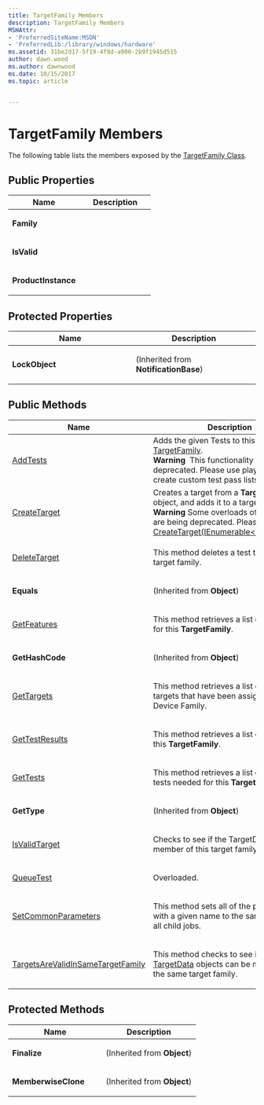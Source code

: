 ```yaml
---
title: TargetFamily Members
description: TargetFamily Members
MSHAttr:
- 'PreferredSiteName:MSDN'
- 'PreferredLib:/library/windows/hardware'
ms.assetid: 31be2d17-5f19-4f8d-a900-2b9f1945d515
author: dawn.wood
ms.author: dawnwood
ms.date: 10/15/2017
ms.topic: article


---
```


# TargetFamily Members


The following table lists the members exposed by the [TargetFamily Class](targetfamily-class.md).

## <span id="Public_Properties"></span><span id="public_properties"></span><span id="PUBLIC_PROPERTIES"></span>Public Properties


<table>
<colgroup>
<col width="50%" />
<col width="50%" />
</colgroup>
<thead>
<tr class="header">
<th>Name</th>
<th>Description</th>
</tr>
</thead>
<tbody>
<tr class="odd">
<td><p><strong>Family</strong></p></td>
<td><p></p></td>
</tr>
<tr class="even">
<td><p><strong>IsValid</strong></p></td>
<td><p></p></td>
</tr>
<tr class="odd">
<td><p><strong>ProductInstance</strong></p></td>
<td><p></p></td>
</tr>
</tbody>
</table>

 

## <span id="Protected_Properties"></span><span id="protected_properties"></span><span id="PROTECTED_PROPERTIES"></span>Protected Properties


<table>
<colgroup>
<col width="50%" />
<col width="50%" />
</colgroup>
<thead>
<tr class="header">
<th>Name</th>
<th>Description</th>
</tr>
</thead>
<tbody>
<tr class="odd">
<td><p><strong>LockObject</strong></p></td>
<td><p>(Inherited from <strong>NotificationBase</strong>)</p></td>
</tr>
</tbody>
</table>

 

## <span id="Public_Methods"></span><span id="public_methods"></span><span id="PUBLIC_METHODS"></span>Public Methods


<table>
<colgroup>
<col width="50%" />
<col width="50%" />
</colgroup>
<thead>
<tr class="header">
<th>Name</th>
<th>Description</th>
</tr>
</thead>
<tbody>
<tr class="odd">
<td><p><a href="targetfamily-addtests-method.md" data-raw-source="[AddTests](targetfamily-addtests-method.md)">AddTests</a></p></td>
<td>Adds the given Tests to this <a href="targetfamily-class.md" data-raw-source="[TargetFamily](targetfamily-class.md)">TargetFamily</a>.
<div class="alert">
<strong>Warning</strong>  This functionality is being deprecated. Please use playlists to create custom test pass lists.
</div>
<div>
 
</div></td>
</tr>
<tr class="even">
<td><p><a href="targetfamilycreatetarget-method.md" data-raw-source="[CreateTarget](targetfamilycreatetarget-method.md)">CreateTarget</a></p></td>
<td>Creates a target from a <strong>TargetData</strong> object, and adds it to a target family.
<div class="alert">
<strong>Warning</strong>  Some overloads of this method are being deprecated. Please use <a href="targetfamilycreatetarget-method--ienumerable-.md" data-raw-source="[CreateTarget(IEnumerable&amp;lt;TargetData&amp;gt;)](targetfamilycreatetarget-method--ienumerable-.md)">CreateTarget(IEnumerable&lt;TargetData&gt;)</a>.
</div>
<div>
 
</div></td>
</tr>
<tr class="odd">
<td><p><a href="targetfamilydeletetarget-method.md" data-raw-source="[DeleteTarget](targetfamilydeletetarget-method.md)">DeleteTarget</a></p></td>
<td><p>This method deletes a test target from a target family.</p></td>
</tr>
<tr class="even">
<td><p><strong>Equals</strong></p></td>
<td><p>(Inherited from <strong>Object</strong>)</p></td>
</tr>
<tr class="odd">
<td><p><a href="targetfamilygetfeatures-method.md" data-raw-source="[GetFeatures](targetfamilygetfeatures-method.md)">GetFeatures</a></p></td>
<td><p>This method retrieves a list of features for this <strong>TargetFamily</strong>.</p></td>
</tr>
<tr class="even">
<td><p><strong>GetHashCode</strong></p></td>
<td><p>(Inherited from <strong>Object</strong>)</p></td>
</tr>
<tr class="odd">
<td><p><a href="targetfamilygettargets-method.md" data-raw-source="[GetTargets](targetfamilygettargets-method.md)">GetTargets</a></p></td>
<td><p>This method retrieves a list of test targets that have been assigned to this Device Family.</p></td>
</tr>
<tr class="even">
<td><p><a href="targetfamilygettestresults-method.md" data-raw-source="[GetTestResults](targetfamilygettestresults-method.md)">GetTestResults</a></p></td>
<td><p>This method retrieves a list of results for this <strong>TargetFamily</strong>.</p></td>
</tr>
<tr class="odd">
<td><p><a href="targetfamilygettests-method.md" data-raw-source="[GetTests](targetfamilygettests-method.md)">GetTests</a></p></td>
<td><p>This method retrieves a list of all of the tests needed for this <strong>TargetFamily</strong>.</p></td>
</tr>
<tr class="even">
<td><p><strong>GetType</strong></p></td>
<td><p>(Inherited from <strong>Object</strong>)</p></td>
</tr>
<tr class="odd">
<td><p><a href="targetfamilyisvalidtarget-method.md" data-raw-source="[IsValidTarget](targetfamilyisvalidtarget-method.md)">IsValidTarget</a></p></td>
<td><p>Checks to see if the TargetData can be a member of this target family.</p></td>
</tr>
<tr class="even">
<td><p><a href="targetfamilyqueuetest-method.md" data-raw-source="[QueueTest](targetfamilyqueuetest-method.md)">QueueTest</a></p></td>
<td><p>Overloaded.</p></td>
</tr>
<tr class="odd">
<td><p><a href="targetfamilysetcommonparameters-method.md" data-raw-source="[SetCommonParameters](targetfamilysetcommonparameters-method.md)">SetCommonParameters</a></p></td>
<td><p>This method sets all of the parameters with a given name to the same value for all child jobs.</p></td>
</tr>
<tr class="even">
<td><p><a href="targetfamliytargetsarevalidinsametargetfamily-method.md" data-raw-source="[TargetsAreValidInSameTargetFamily](targetfamliytargetsarevalidinsametargetfamily-method.md)">TargetsAreValidInSameTargetFamily</a></p></td>
<td><p>This method checks to see if the two <a href="targetdata-class.md" data-raw-source="[TargetData](targetdata-class.md)">TargetData</a> objects can be members of the same target family.</p></td>
</tr>
</tbody>
</table>

 

## <span id="Protected_Methods"></span><span id="protected_methods"></span><span id="PROTECTED_METHODS"></span>Protected Methods


<table>
<colgroup>
<col width="50%" />
<col width="50%" />
</colgroup>
<thead>
<tr class="header">
<th>Name</th>
<th>Description</th>
</tr>
</thead>
<tbody>
<tr class="odd">
<td><p><strong>Finalize</strong></p></td>
<td><p>(Inherited from <strong>Object</strong>)</p></td>
</tr>
<tr class="even">
<td><p><strong>MemberwiseClone</strong></p></td>
<td><p>(Inherited from <strong>Object</strong>)</p></td>
</tr>
</tbody>
</table>

 

 

 






